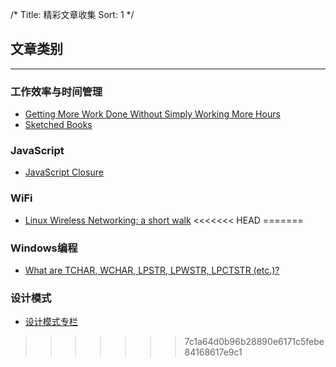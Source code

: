 /*
 Title: 精彩文章收集
 Sort: 1
 */
 
## 文章类别
----
### 工作效率与时间管理  

  - [Getting More Work Done Without Simply Working More Hours](http://www.smashingmagazine.com/2015/12/getting-work-done-without-simply-working-hours/)
  - [Sketched Books](http://sachachua.com/blog/sketched-books/)

### JavaScript  
  - [JavaScript Closure](https://medium.com/javascript-scene/master-the-javascript-interview-what-is-a-closure-b2f0d2152b36#.5i98pe1yb)

### WiFi
- [Linux Wireless Networking: a short walk](https://www.linux.com/community/blogs/133-general-linux/816721-linux-wireless-networking-a-short-walk)
<<<<<<< HEAD
=======

### Windows编程  
- [What are TCHAR, WCHAR, LPSTR, LPWSTR, LPCTSTR (etc.)?](http://www.codeproject.com/Articles/76252/What-are-TCHAR-WCHAR-LPSTR-LPWSTR-LPCTSTR-etc)


### 设计模式  
- [设计模式专栏](http://blog.csdn.net/column/details/xing-designpattern.html)
>>>>>>> 7c1a64d0b96b28890e6171c5febe84168617e9c1
